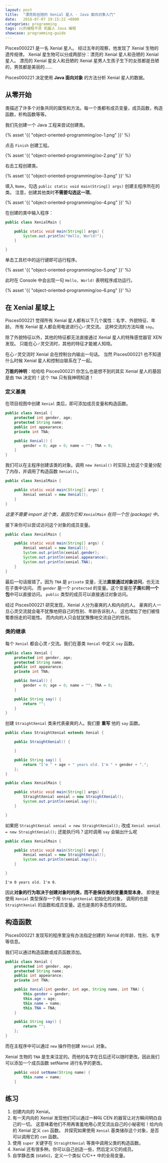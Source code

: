 ```yaml
---
layout: post
title:  "漂亮和丑陋的 Xenial 星人 · Java 面向对象入门"
date:   2016-07-07 19:15:22 +0800
categories: programming
tags: zc的编程干货 机器人 Java 编程
showcase: programming-guide
---
```


Pisces000221 是一名 Xenial 星人。
经过五年的观察，他发现了 Xenial 生物的遗传规律。
Xenial 星生物可以分成两部分：漂亮的 Xenial 星人和丑陋的 Xenial 星人。
漂亮的 Xenial 星女人和丑陋的 Xenial 星男人生孩子生下的女孩都是丑陋的，男孩都是美丽的……

Pisces000221 决定使用 **Java 面向对象** 的方法分析 Xenial 星人的数据。

## 从零开始

类描述了许多个对象共同的属性和方法。每一个类都有成员变量，成员函数，构造函数，析构函数等等。

我们先创建一个 Java 工程来尝试创建类。

{% asset '{{ "object-oriented-programming/oo-1.png" }}' %}

点击 `Finish` 创建工程。

{% asset '{{ "object-oriented-programming/oo-2.png" }}' %}

右击工程创建类。

{% asset '{{ "object-oriented-programming/oo-3.png" }}' %}

填入 `Name`，勾选 `public static void main(String[] args)` 创建主程序所在的类。
注意，创建其他类时**不需要勾选这一项**。

{% asset '{{ "object-oriented-programming/oo-4.png" }}' %}

在创建的类中输入程序：

```java
public class XenialMain {

	public static void main(String[] args) {
		System.out.println("Hello, World!");
	}

}
```

单击工具栏中的运行键即可运行程序。

{% asset '{{ "object-oriented-programming/oo-5.png" }}' %}

此时在 Console 中会出现一句 `Hello, World!` 表明程序成功运行。

{% asset '{{ "object-oriented-programming/oo-6.png" }}' %}

## 在 Xenial 星球上

Pisces000221 觉得所有 Xenial 星人都有以下几个属性：名字、外貌特征、年龄。
所有 Xenial 星人都会用电波进行心♂灵交流。
这种交流的方法叫做 `say`。

除了外貌特征以外，其他的特征都无法直接通过 Xenial 星人的特殊感觉器官 XEN 发现。
只能在心♂灵交流时，其他的特征才能被人知晓。

在心♂灵交流时 Xenial 会在控制台内输出一句话。
当然 Pisces000221 也不知道什么时候 Xenial 星人和控制台联系在了一起。

**万能的神明**：哈哈哈 Pisces000221 你怎么也是想不到的其实 Xenial 星人的基因是由 `TNA` 决定的！这个 `TNA` 只有我神明知道！

### 定义基类

在项目视图中创建 `Xenial` 类后，即可添加成员变量和构造函数。

```java
public class Xenial {
	protected int gender, age;
	protected String name;
	public int appearance;
	private int TNA;

	public Xenial() {
		gender = 0; age = 0; name = ""; TNA = 0;
	}
}
```

我们可以在主程序创建该类的对象。调用 `new Xenial()` 时实际上给这个变量分配了内存，并调用了构造函数 `Xenial()`。

```java
public class XenialMain {

	public static void main(String[] args) {
		Xenial xenial = new Xenial();
	}
}
```

*这里不需要 import 这个类，是因为它和 `XenialMain` 在同一个包 (package) 中。*

接下来你可以尝试访问这个对象的成员变量。

```java
public class XenialMain {

	public static void main(String[] args) {
		Xenial xenial = new Xenial();
		System.out.println(xenial.gender);
		System.out.println(xenial.appearance);
		System.out.println(xenial.TNA);
	}
}
```

最后一句话报错了。因为 `TNA` 是 `private` 变量，无法**直接通过对象访问**，也无法在子类中访问。
而 `gender` 是一个 `protected` 的变量。这个变量在**子类**和**同一个包**中可以直接访问。
`public` 类型的成员可以直接通过对象访问。

经过 Pisces000221 研究发现，Xenial 人分为豪爽的人和内向的人。
豪爽的人一旦心灵交流就会毫不犹豫地把自己的性别、年龄告诉别人，
这也增加了他们被怪蜀黍拐走的可能性。
而内向的人只会犹犹豫豫地交流自己的性别。

### 类的继承

每个 `Xenial` 都会心灵♂交流。我们在基类 `Xenial` 中定义 `say` 函数。

```java
public class Xenial {
	protected int gender, age;
	protected String name;
	public int appearance;
	private int TNA;

	public Xenial() {
		gender = 0; age = 0; name = ""; TNA = 0;
	}

	public String say() {
		return "";
	}
}
```

创建 `StraightXenial` 类来代表豪爽的人。我们要 **重写** 他的 `say` 函数。

```java
public class StraightXenial extends Xenial {

	public StraightXenial() {

	}

	public String say() {
		return "I'm " + age + " years old. I'm " + gender + ".";
	};
}
```

```java
public class XenialMain {

	public static void main(String[] args) {
		StraightXenial xenial = new StraightXenial();
		System.out.println(xenial.say());
	}

}
```

如果把 `StraightXenial xenial = new StraightXenial();` 改成 `Xenial xenial = new StraightXenial();` 还能执行吗？这时调用 `say` 会输出什么呢

```java
public class XenialMain {

	public static void main(String[] args) {
		Xenial xenial = new StraightXenial();
		System.out.println(xenial.say());
	}

}
```

```
I'm 0 years old. I'm 0.
```

因此**对象的行为取决于创建对象时的类，而不是保存类的变量类型本身**。
即使是使用 `Xenial` 类型保存一个用 `StraightXenial` 初始化的对象，
调用的也是 `StraightXenial` 的函数和成员变量。这也是类的多态性的体现。

## 构造函数

Pisces000221 发现写的程序里没有办法指定创建的 Xenial 的年龄、性别、名字等信息。

我们可以通过构造函数或成员函数添加。

```java
public class Xenial {
	protected int gender, age;
	protected String name;
	public int appearance;
	private int TNA;

	public Xenial(int gender, int age, String name, int TNA) {
		this.gender = gender;
		this.age = age;
		this.name = name;
		this.TNA = TNA;
	}

	public String say() {
		return "";
	};
}
```

而在主程序中可以通过 `new` 操作符创建 `Xenial` 对象。

Xenial 生物的 `TNA` 是生来注定的。而他的名字在日后还可以随时更改。因此我们可以添加一个成员函数 setName 进行名字的更改。

```java
	public void setName(String name) {
		this.name = name;
	}
```

## 练习

1. 创建内向的 Xenial。
2. 有一天内向的 Xenial 发现他们可以通过一种叫 CEN 的器官让对方瞬间明白自己的一切。
这意味着他们不用再害羞地用心灵交流出自己的小秘密啦！给内向的 Xenial 定义 `cen` 函数。
并探究如果使用 `Xenial` 基类储存这个对象，是否可以调用它的 `cen` 函数。
3. 使用 `super` 关键字在 `StraightXenial` 等类中调用父类的构造函数。
4. Xenial 还有很多种。你可以自己创造一些，然后定义它的成员。
5. 自学静态类 (static)，定义一个类似 C/C++ 中的全局变量。
